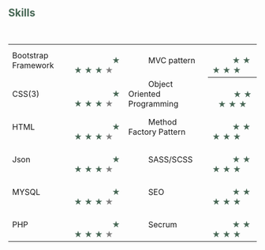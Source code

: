 <!Doctype html>
<html lang="en">
    <head>
        <meta charset="UTFF-8">
        <meta name="viewport" content="width=device-width, initial-scale=1.0">
        <title>Chandrashekhar Deginal</title>
        <h2 style="color:#486856;"> Skills</h2>
        <br>
    </head>
    <body>
     <table>
        </tr>
            <td>Bootstrap Framework</td>
            <td><span>&emsp; &emsp; &emsp; &emsp; &emsp; &emsp; &emsp; &emsp;<span style="color:#486856">★ ★ ★ ★</span> <span style="color:grey">★ </span></td>
            <td>&emsp; &emsp; MVC pattern</td>
            <td><span>&emsp; &emsp; &emsp; &emsp; &emsp; &emsp; <span style="color:#486856">★ ★ ★ ★ ★</span></td> 
        </tr>
            </tr>
            <td>CSS(3)</td>
            <td><span>&emsp; &emsp; &emsp; &emsp; &emsp; &emsp; &emsp; &emsp;<span style="color:#486856">★ ★ ★ ★</span> <span style="color:grey">★ </span></td>
            <td>&emsp; &emsp; Object Oriented Programming</td>
            <th><span>&emsp; &emsp; &emsp; &emsp; &emsp; &emsp; <span style="color:#486856">★ ★ ★ ★ ★</span></th> 
        </tr>
            </tr>
            <td>HTML</td>
            <td><span>&emsp; &emsp; &emsp; &emsp; &emsp; &emsp; &emsp; &emsp;<span style="color:#486856">★ ★ ★ ★</span> <span style="color:grey">★ </span></td>
            <td>&emsp; &emsp; Method Factory Pattern</td>
            <td><span>&emsp; &emsp; &emsp; &emsp; &emsp; &emsp; <span style="color:#486856">★ ★ ★ ★ ★</span></td> 
        </tr>
            </tr>
            <td>Json</td>
            <td><span>&emsp; &emsp; &emsp; &emsp; &emsp; &emsp; &emsp; &emsp;<span style="color:#486856">★ ★ ★ ★</span> <span style="color:grey">★ </span></td>
            <td>&emsp; &emsp; SASS/SCSS</td>
            <td><span>&emsp; &emsp; &emsp; &emsp; &emsp; &emsp; <span style="color:#486856">★ ★ ★ ★ ★</span></td> 
        </tr>
            </tr>
            <td>MYSQL</td>
            <td><span>&emsp; &emsp; &emsp; &emsp; &emsp; &emsp; &emsp; &emsp;<span style="color:#486856">★ ★ ★ ★</span> <span style="color:grey">★ </span></td>
            <td>&emsp; &emsp; SEO</td>
            <td><span>&emsp; &emsp; &emsp; &emsp; &emsp; &emsp; <span style="color:#486856">★ ★ ★ ★ ★</span></td> 
        </tr>
            </tr>
            <td>PHP</td>
            <td><span>&emsp; &emsp; &emsp; &emsp; &emsp; &emsp; &emsp; &emsp;<span style="color:#486856">★ ★ ★ ★</span> <span style="color:grey">★ </span></td>
            <td>&emsp; &emsp; Secrum</td>
            <td><span>&emsp; &emsp; &emsp; &emsp; &emsp; &emsp; <span style="color:#486856">★ ★ ★ ★ ★</span></td> 
        </tr>
     </table>   
    </body>
</html>
